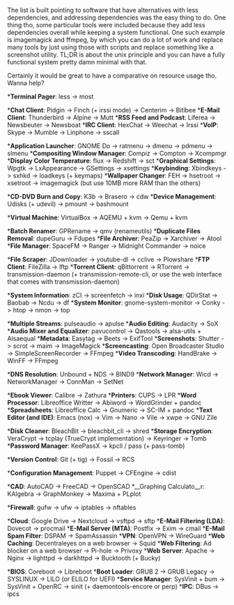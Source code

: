 The list is built pointing to software that have alternatives with less dependencies, and addressing dependencies was the easy thing to do. One thing tho, some particular tools were included because they add less dependencies overall while keeping a system functional. One such example is imagemagick and ffmpeg, by which you can do a lot of work and replace many tools by just using those with scripts and replace something like a screenshot utility. TL;DR is about the unix principle and you can have a fully functional system pretty damn minimal with that.

Certainly it would be great to have a comparative on resource usage tho. Wanna help?

*__Terminal Pager__: less -> most

*__Chat Client__: Pidgin -> Finch (+ irssi mode) -> Centerim -> Bitlbee
*__E-Mail Client__: Thunderbird -> Alpine -> Mutt
*__RSS Feed and Podcast__: Liferea -> Newsbeuter -> Newsboat
*__IRC Client__: HexChat -> Weechat -> Irssi
*__VoIP__: Skype -> Mumble -> Linphone -> sscall

*__Application Launcher__: GNOME Do -> ratmenu -> dmenu -> pdmenu -> slmenu
*__Compositing Window Manager__: Compiz -> Compton -> Xcompmgr
*__Display Color Temperature__: flux -> Redshift -> sct
*__Graphical Settings__: Wpgtk -> LxAppearance -> GSettings -> xsettings
*__Keybinding__: Xbindkeys -> sxhkd -> loadkeys (+ keymaps)
*__Wallpaper Changer__: FEH -> hsetroot -> xsetroot -> imagemagick (but use 10MB more RAM than the others)

*__CD-DVD Burn and Copy__: K3b -> Brasero -> cdw
*__Device Management__: Udisks (+ udevil) -> pmount -> bashmount

*__Virtual Machine__: VirtualBox -> AQEMU + kvm -> Qemu + kvm

*__Batch Renamer__: GPRename -> qmv (renameutils)
*__Duplicate Files Removal__: dupeGuru -> Fdupes
*__File Archiver__: PeaZip -> Xarchiver -> Atool
*__File Manager__: SpaceFM -> Ranger -> Midnight Commander -> noice

*__File Scraper__: JDownloader -> youtube-dl -> cclive -> Plowshare
*__FTP Client__: FileZilla -> lftp
*__Torrent Client__: qBittorrent -> RTorrent -> transmission-daemon (+ transmission-remote-cli, or use the web interface that comes with transmission-daemon)

*__System Information__: zCI -> screenfetch -> inxi
*__Disk Usage__: QDirStat -> Baobab -> Ncdu -> df
*__System Monitor__: gnome-system-monitor -> Conky -> htop -> nmon -> top

*__Multiple Streams__: pulseaudio -> apulse
*__Audio Editing__: Audacity -> SoX
*__Audio Mixer and Equalizer__: pavucontrol -> Qastools -> alsa-utils + Alsaequal
*__Metadata__: Easytag -> Beets -> ExifTool
*__Screenshots__: Shutter -> scrot -> maim -> ImageMagick
*__Screencasting__: Open Broadcaster Studio -> SimpleScreenRecorder -> FFmpeg
*__Video Transcoding__: HandBrake -> WinFF -> FFmpeg

*__DNS Resolution__: Unbound + NDS -> BIND9
*__Network Manager__: Wicd -> NetworkManager -> ConnMan -> SetNet

*__Ebook Viewer__: Calibre -> Zathura
*__Printers__: CUPS -> LPR
*__Word Processor__: Libreoffice Writter -> Abiword -> WordGrinder + pandoc
*__Spreadsheets__: Libreoffice Calc -> Gnumeric -> SC-IM + pandoc
*__Text Editor (and IDE)__: Emacs (nox) -> Vim -> Nano -> Vile -> xwpe -> GNU Zile

*__Disk Cleaner__: BleachBit -> bleachbit_cli -> shred
*__Storage Encryption__: VeraCrypt -> tcplay (TrueCrypt implementation) -> Keyringer -> Tomb
*__Password Manager__: KeePassX -> kpcli / pass (+ pass-tomb)

*__Version Control__: Git (+ tig) -> Fossil -> RCS

*__Configuration Management__: Puppet -> CFEngine -> cdist

*__CAD__: AutoCAD -> FreeCAD -> OpenSCAD
*__Graphing Calculato__r: KAlgebra -> GraphMonkey -> Maxima + PLplot

*__Firewall__: gufw -> ufw -> iptables -> nftables

*__Cloud__: Google Drive -> Nextcloud -> vsftpd -> sftp
*__E-Mail Filtering (LDA)__: Dovecot -> procmail
*__E-Mail Server (MTA)__: Postfix -> Exim -> cmail
*__E-Mail Spam Filter__: DSPAM -> SpamAssassin
*__VPN__: OpenVPN -> WireGuard
*__Web Caching__: Decentraleyes on a web browser -> Squid
*__Web Filtering__: Ad blocker on a web browser -> Pi-hole -> Privoxy
*__Web Server__: Apache -> Nginx -> lighttpd -> darkhttpd -> Bucktooth (+ Bucky)

*__BIOS__: Coreboot -> Libreboot
*__Boot Loader__: GRUB 2 -> GRUB Legacy -> SYSLINUX -> LILO (or ELILO for UEFI)
*__Service Manager__: SysVinit + bum -> SysVinit + OpenRC -> sinit (+ daemontools-encore or perp)
*__IPC__: DBus -> ipcs
